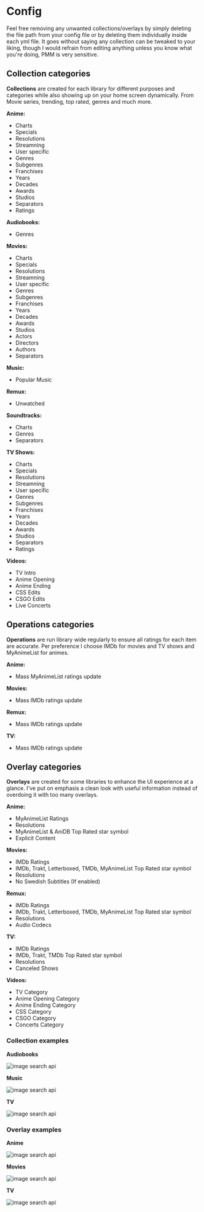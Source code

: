 # Config

Feel free removing any unwanted collections/overlays by simply deleting the file path from your config file or by deleting them individually inside each yml file. It goes without saying any collection can be tweaked to your liking, though I would refrain from editing anything unless you know what you're doing, PMM is very sensitive.

## Collection categories

**Collections** are created for each library for different purposes and categories while also showing up on your home screen dynamically. From Movie series, trending, top rated, genres and much more.

**Anime:**

- Charts
- Specials
- Resolutions
- Streamning
- User specific
- Genres
- Subgenres
- Franchises
- Years
- Decades
- Awards
- Studios
- Separators
- Ratings

**Audiobooks:**

- Genres

**Movies:**

- Charts
- Specials
- Resolutions
- Streamning
- User specific
- Genres
- Subgenres
- Franchises
- Years
- Decades
- Awards
- Studios
- Actors
- Directors
- Authors
- Separators

**Music:**

- Popular Music

**Remux:**

- Unwatched

**Soundtracks:**

- Charts
- Genres
- Separators

**TV Shows:**

- Charts
- Specials
- Resolutions
- Streamning
- User specific
- Genres
- Subgenres
- Franchises
- Years
- Decades
- Awards
- Studios
- Separators
- Ratings

**Videos:**

- TV Intro
- Anime Opening
- Anime Ending
- CSS Edits
- CSGO Edits
- Live Concerts

## Operations categories

**Operations** are run library wide regularly to ensure all ratings for each item are accurate. Per preference I choose IMDb for movies and TV shows and MyAnimeList for animes.

**Anime:**

- Mass MyAnimeList ratings update

**Movies:**

- Mass IMDb ratings update

**Remux:**

- Mass IMDb ratings update

**TV:**

- Mass IMDb ratings update

## Overlay categories

**Overlays** are created for some libraries to enhance the UI experience at a glance. I've put on emphasis a clean look with useful information instead of overdoing it with too many overlays.

**Anime:**

- MyAnimeList Ratings
- Resolutions
- MyAnimeList & AniDB Top Rated star symbol
- Explicit Content

**Movies:**

- IMDb Ratings
- IMDb, Trakt, Letterboxed, TMDb, MyAnimeList Top Rated star symbol
- Resolutions
- No Swedish Subtitles (If enabled)

**Remux:**

- IMDb Ratings
- IMDb, Trakt, Letterboxed, TMDb, MyAnimeList Top Rated star symbol
- Resolutions
- Audio Codecs

**TV:**

- IMDb Ratings
- IMDb, Trakt, TMDb Top Rated star symbol
- Resolutions
- Canceled Shows

**Videos:**

- TV Category
- Anime Opening Category
- Anime Ending Category
- CSS Category
- CSGO Category
- Concerts Category

### Collection examples

**Audiobooks**

![image search api](https://i.imgur.com/paYKsAV.png)

**Music**

![image search api](https://i.imgur.com/Cr3DSsZ.png)

**TV**

![image search api](https://i.imgur.com/sPgGQTW.png)

### Overlay examples

**Anime**

![image search api](https://i.imgur.com/FmzDHkO.png)

**Movies**

![image search api](https://i.imgur.com/xcq8HqX.png)

**TV**

![image search api](https://i.imgur.com/7cUfZ53.png)
